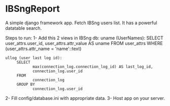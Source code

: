 # IBSngReport
A simple django framework app.
Fetch IBSng users list.
It has a powerful datatable search.

Steps to run:
  1- Add this 2 views in IBSng db:
     uname (UserNames):
         SELECT user_attrs.user_id,
                user_attrs.attr_value AS uname
         FROM 
                user_attrs
         WHERE 
                (user_attrs.attr_name = 'name'::text)
            
    ullog (user last log id):
         SELECT 
                max(connection_log.connection_log_id) AS last_log_id,
                connection_log.user_id
         FROM 
                connection_log
         GROUP BY 
                connection_log.user_id
                
  2- Fill config/database.ini with appropriate data.
  3- Host app on your server.
